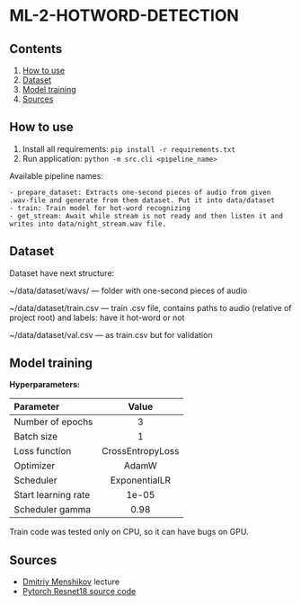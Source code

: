# ML-2-HOTWORD-DETECTION

## Contents
1. [How to use](#how-to-use)
2. [Dataset](#dataset)
3. [Model training](#model-training)
4. [Sources](#sources)


## How to use
1. Install all requirements: `pip install -r requirements.txt`
2. Run application: `python -m src.cli <pipeline_name>`
    
Available pipeline names:
```
- prepare_dataset: Extracts one-second pieces of audio from given .wav-file and generate from them dataset. Put it into data/dataset
- train: Train model for hot-word recognizing
- get_stream: Await while stream is not ready and then listen it and writes into data/night_stream.wav file.
```

## Dataset
Dataset have next structure:

~/data/dataset/wavs/ — folder with one-second pieces of audio

~/data/dataset/train.csv — train .csv file, contains paths to audio (relative of project root) and labels: have it hot-word or not

~/data/dataset/val.csv — as train.csv but for validation


## Model training
**Hyperparameters:**

| Parameter           |      Value       |
|:--------------------|:----------------:|
| Number of epochs    |        3         |
| Batch size          |        1         |
| Loss function       | CrossEntropyLoss |
| Optimizer           |      AdamW       |
| Scheduler           |  ExponentialLR   |
| Start learning rate |      1e-05       |
| Scheduler gamma     |       0.98       |

Train code was tested only on CPU, 
so it can have bugs on GPU.

## Sources
- [Dmitriy Menshikov](https://github.com/MenshikovDmitry) lecture
- [Pytorch Resnet18 source code](https://pytorch.org/vision/main/_modules/torchvision/models/resnet.html#resnet18)